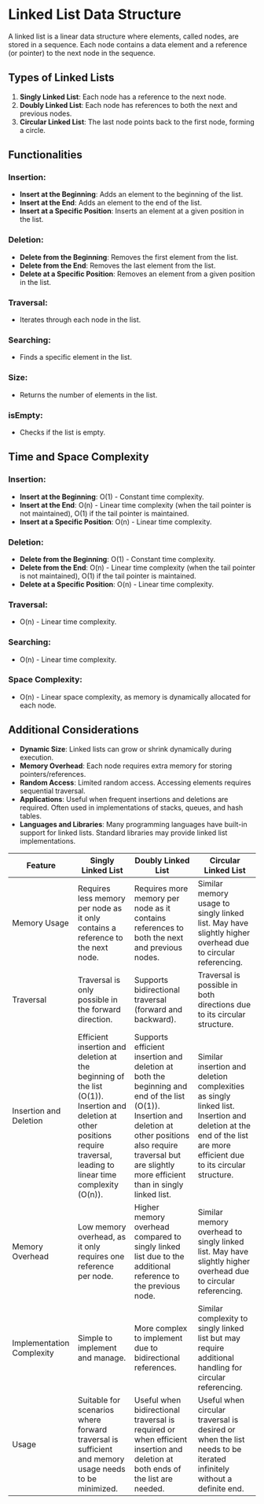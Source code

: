 # Linked List Data Structure

A linked list is a linear data structure where elements, called nodes, are stored in a sequence. Each node contains a data element and a reference (or pointer) to the next node in the sequence.

## Types of Linked Lists

1. **Singly Linked List**: Each node has a reference to the next node.
2. **Doubly Linked List**: Each node has references to both the next and previous nodes.
3. **Circular Linked List**: The last node points back to the first node, forming a circle.

## Functionalities

### Insertion:

- **Insert at the Beginning**: Adds an element to the beginning of the list.
- **Insert at the End**: Adds an element to the end of the list.
- **Insert at a Specific Position**: Inserts an element at a given position in the list.

### Deletion:

- **Delete from the Beginning**: Removes the first element from the list.
- **Delete from the End**: Removes the last element from the list.
- **Delete at a Specific Position**: Removes an element from a given position in the list.

### Traversal:

- Iterates through each node in the list.

### Searching:

- Finds a specific element in the list.

### Size:

- Returns the number of elements in the list.

### isEmpty:

- Checks if the list is empty.

## Time and Space Complexity

### Insertion:

- **Insert at the Beginning**: O(1) - Constant time complexity.
- **Insert at the End**: O(n) - Linear time complexity (when the tail pointer is not maintained), O(1) if the tail pointer is maintained.
- **Insert at a Specific Position**: O(n) - Linear time complexity.

### Deletion:

- **Delete from the Beginning**: O(1) - Constant time complexity.
- **Delete from the End**: O(n) - Linear time complexity (when the tail pointer is not maintained), O(1) if the tail pointer is maintained.
- **Delete at a Specific Position**: O(n) - Linear time complexity.

### Traversal:

- O(n) - Linear time complexity.

### Searching:

- O(n) - Linear time complexity.

### Space Complexity:

- O(n) - Linear space complexity, as memory is dynamically allocated for each node.

## Additional Considerations

- **Dynamic Size**: Linked lists can grow or shrink dynamically during execution.
- **Memory Overhead**: Each node requires extra memory for storing pointers/references.
- **Random Access**: Limited random access. Accessing elements requires sequential traversal.
- **Applications**: Useful when frequent insertions and deletions are required. Often used in implementations of stacks, queues, and hash tables.
- **Languages and Libraries**: Many programming languages have built-in support for linked lists. Standard libraries may provide linked list implementations.

| Feature                  | Singly Linked List                                        | Doubly Linked List                                    | Circular Linked List                                    |
|--------------------------|------------------------------------------------------------|-------------------------------------------------------|--------------------------------------------------------|
| Memory Usage             | Requires less memory per node as it only contains a reference to the next node. | Requires more memory per node as it contains references to both the next and previous nodes. | Similar memory usage to singly linked list. May have slightly higher overhead due to circular referencing. |
| Traversal                | Traversal is only possible in the forward direction.      | Supports bidirectional traversal (forward and backward). | Traversal is possible in both directions due to its circular structure. |
| Insertion and Deletion   | Efficient insertion and deletion at the beginning of the list (O(1)). Insertion and deletion at other positions require traversal, leading to linear time complexity (O(n)). | Supports efficient insertion and deletion at both the beginning and end of the list (O(1)). Insertion and deletion at other positions also require traversal but are slightly more efficient than in singly linked list. | Similar insertion and deletion complexities as singly linked list. Insertion and deletion at the end of the list are more efficient due to its circular structure. |
| Memory Overhead          | Low memory overhead, as it only requires one reference per node. | Higher memory overhead compared to singly linked list due to the additional reference to the previous node. | Similar memory overhead to singly linked list. May have slightly higher overhead due to circular referencing. |
| Implementation Complexity | Simple to implement and manage.                            | More complex to implement due to bidirectional references. | Similar complexity to singly linked list but may require additional handling for circular referencing. |
| Usage                    | Suitable for scenarios where forward traversal is sufficient and memory usage needs to be minimized. | Useful when bidirectional traversal is required or when efficient insertion and deletion at both ends of the list are needed. | Useful when circular traversal is desired or when the list needs to be iterated infinitely without a definite end. |

